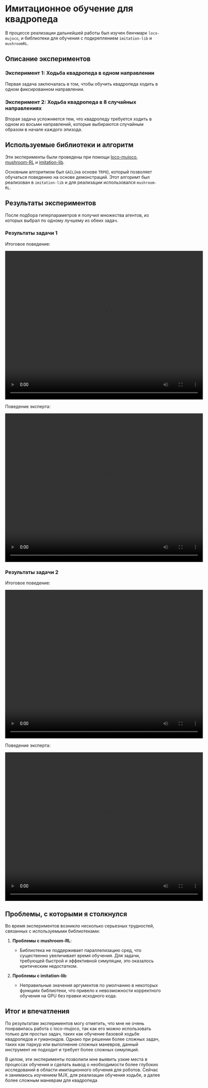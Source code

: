 # Имитационное обучение для квадропеда

В процессе реализации дальнейшей работы был изучен бенчмарк     `loco-mujoco`, и библиотеки для обучения с подкреплением `imitation-lib` и `mushroomRL`.

## Описание экспериментов

### Эксперимент 1: Ходьба квадропеда в одном направлении
Первая задача заключалась в том, чтобы обучить квадропеда ходить в одном фиксированном направлении. 

### Эксперимент 2: Ходьба квадропеда в 8 случайных направлениях
Вторая задача усложняется тем, что квадропеду требуется ходить в одном из восьми направлений, которые выбираются случайным образом в начале каждого эпизода.

## Используемые библиотеки и алгоритм
Эти эксперименты были проведены при помощи [loco-mujoco](#https://github.com/robfiras/loco-mujoco), [mushroom-RL](#https://github.com/MushroomRL/mushroom-rl) и [imitation-lib](#https://github.com/robfiras/ls-iq).

Основным алгоритмом был `GAIL`(на основе `TRPO`), который позволяет обучаться поведению на основе демонстраций. Этот алгоримт был реализован в `imitation-lib` и для реализации использовался `mushroom-RL`.

## Результаты экспериментов

После подбора гиперпараметров я получил множества агентов, из которых выбрал по одному лучшему из обеих задач.

### Результаты задачи 1

Итоговое поведение:

<video width="640" height="480" controls>
  <source src="/home/dmitriy/study/DISS/loco_mujoco_examples/loco-mujoco-examples/docs/videos/simple_learned.webm" type="video/webm">
  Your browser does not support the video tag.
</video>

Поведение эксперта:

<video width="640" height="480" controls>
  <source src="/home/dmitriy/study/DISS/loco_mujoco_examples/loco-mujoco-examples/docs/videos/simple_expert.webm" type="video/webm">
  Your browser does not support the video tag.
</video>

### Результаты задачи 2

Итоговое поведение:

<video width="640" height="480" controls>
  <source src="/home/dmitriy/study/DISS/loco_mujoco_examples/loco-mujoco-examples/docs/videos/hard_learned.webm" type="video/webm">
  Your browser does not support the video tag.
</video>

Поведение эксперта:

<video width="640" height="480" controls>
  <source src="/home/dmitriy/study/DISS/loco_mujoco_examples/loco-mujoco-examples/docs/videos/hard_expert.webm" type="video/webm">
  Your browser does not support the video tag.
</video>

## Проблемы, с которыми я столкнулся

Во время экспериментов возникло несколько серьезных трудностей, связанных с используемыми библиотеками:

1. **Проблемы с mushroom-RL**:
   - Библиотека не поддерживает параллелизацию сред, что существенно увеличивает время обучения. Для задачи, требующей быстрой и эффективной симуляции, это оказалось критическим недостатком.

2. **Проблемы с imitation-lib**:
   - Неправильные значения аргументов по умолчанию в некоторых функциях библиотеки, что привело к невозможности корректного обучения на GPU без правки исходного кода.

## Итог и впечатления

По результатам экспериментов могу отметить, что мне не очень понравилась работа с loco-mujoco, так как его можно использовать только для простых задач, таких как обучение базовой ходьбе квадропедов и гуманоидов. Однако при решении более сложных задач, таких как паркур или выполнение сложных маневров, данный инструмент не подходит и требует более сложных симуляций.

В целом, эти эксперименты позволили мне выявить узкие места в процессах обучения и сделать вывод о необходимости более глубоких исследований в области имитационного обучения для роботов. Сейчас я занимаюсь изучением MJX, для реализации обучения ходьбе, а далее более сложным маневрам для квадропеда
